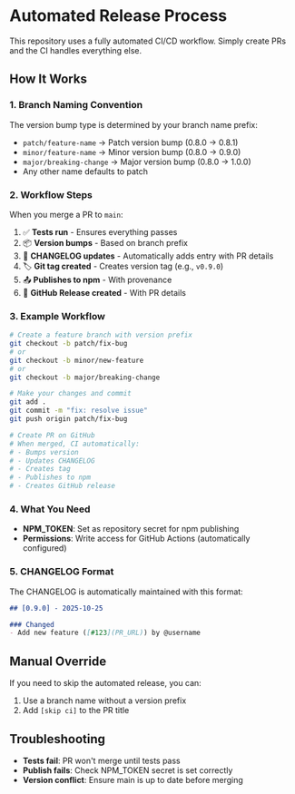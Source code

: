 # Automated Release Process

This repository uses a fully automated CI/CD workflow. Simply create PRs and the CI handles everything else.

## How It Works

### 1. Branch Naming Convention

The version bump type is determined by your branch name prefix:

- `patch/feature-name` → Patch version bump (0.8.0 → 0.8.1)
- `minor/feature-name` → Minor version bump (0.8.0 → 0.9.0)
- `major/breaking-change` → Major version bump (0.8.0 → 1.0.0)
- Any other name defaults to patch

### 2. Workflow Steps

When you merge a PR to `main`:

1. ✅ **Tests run** - Ensures everything passes
2. 📦 **Version bumps** - Based on branch prefix
3. 📝 **CHANGELOG updates** - Automatically adds entry with PR details
4. 🏷️ **Git tag created** - Creates version tag (e.g., `v0.9.0`)
5. 📤 **Publishes to npm** - With provenance
6. 🎉 **GitHub Release created** - With PR details

### 3. Example Workflow

```bash
# Create a feature branch with version prefix
git checkout -b patch/fix-bug
# or
git checkout -b minor/new-feature
# or
git checkout -b major/breaking-change

# Make your changes and commit
git add .
git commit -m "fix: resolve issue"
git push origin patch/fix-bug

# Create PR on GitHub
# When merged, CI automatically:
# - Bumps version
# - Updates CHANGELOG
# - Creates tag
# - Publishes to npm
# - Creates GitHub release
```

### 4. What You Need

- **NPM_TOKEN**: Set as repository secret for npm publishing
- **Permissions**: Write access for GitHub Actions (automatically configured)

### 5. CHANGELOG Format

The CHANGELOG is automatically maintained with this format:

```markdown
## [0.9.0] - 2025-10-25

### Changed
- Add new feature ([#123](PR_URL)) by @username
```

## Manual Override

If you need to skip the automated release, you can:
1. Use a branch name without a version prefix
2. Add `[skip ci]` to the PR title

## Troubleshooting

- **Tests fail**: PR won't merge until tests pass
- **Publish fails**: Check NPM_TOKEN secret is set correctly
- **Version conflict**: Ensure main is up to date before merging
